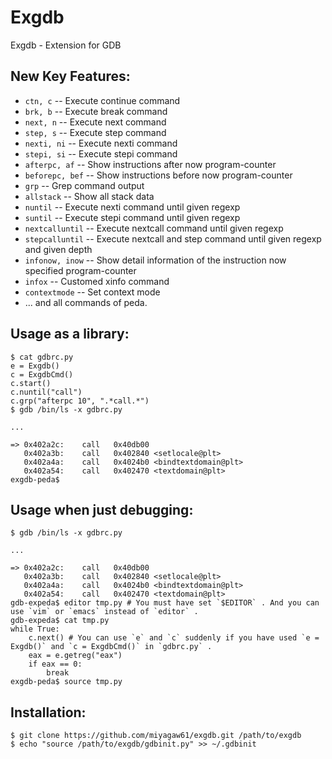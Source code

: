 Exgdb
=====

Exgdb - Extension for GDB

## New Key Features:

* `ctn, c` -- Execute continue command
* `brk, b` -- Execute break command
* `next, n` -- Execute next command
* `step, s` -- Execute step command
* `nexti, ni` -- Execute nexti command
* `stepi, si` -- Execute stepi command
* `afterpc, af` -- Show instructions after now program-counter
* `beforepc, bef` -- Show instructions before now program-counter
* `grp` -- Grep command output
* `allstack` -- Show all stack data
* `nuntil` -- Execute nexti command until given regexp
* `suntil` -- Execute stepi command until given regexp
* `nextcalluntil` -- Execute nextcall command until given regexp
* `stepcalluntil` -- Execute nextcall and step command until given regexp and given depth
* `infonow, inow` -- Show detail information of the instruction now specified program-counter
* `infox` -- Customed xinfo command
* `contextmode` -- Set context mode
* ... and all commands of peda.

## Usage as a library:

    $ cat gdbrc.py
    e = Exgdb()
    c = ExgdbCmd()
    c.start()
    c.nuntil("call")
    c.grp("afterpc 10", ".*call.*")
    $ gdb /bin/ls -x gdbrc.py

    ...

    => 0x402a2c:    call   0x40db00
       0x402a3b:    call   0x402840 <setlocale@plt>
       0x402a4a:    call   0x4024b0 <bindtextdomain@plt>
       0x402a54:    call   0x402470 <textdomain@plt>
    exgdb-peda$ 

## Usage when just debugging:

    $ gdb /bin/ls -x gdbrc.py

    ...

    => 0x402a2c:    call   0x40db00
       0x402a3b:    call   0x402840 <setlocale@plt>
       0x402a4a:    call   0x4024b0 <bindtextdomain@plt>
       0x402a54:    call   0x402470 <textdomain@plt>
    gdb-expeda$ editor tmp.py # You must have set `$EDITOR` . And you can use `vim` or `emacs` instead of `editor` .
    gdb-expeda$ cat tmp.py
    while True:
        c.next() # You can use `e` and `c` suddenly if you have used `e = Exgdb()` and `c = ExgdbCmd()` in `gdbrc.py` .
        eax = e.getreg("eax")
        if eax == 0:
            break
    exgdb-peda$ source tmp.py

## Installation:

    $ git clone https://github.com/miyagaw61/exgdb.git /path/to/exgdb
    $ echo "source /path/to/exgdb/gdbinit.py" >> ~/.gdbinit
